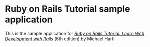 # Ruby on Rails Tutorial sample application

This is the sample application for [*Ruby on Rails Tutorial: Learn Web Development
with Rails*](https://www.railstutorial.org/)
(6th edition) by Michael Hartl
